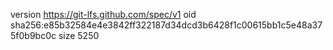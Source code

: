 version https://git-lfs.github.com/spec/v1
oid sha256:e85b32584e4e3842ff322187d34dcd3b6428f1c00615bb1c5e48a375f0b9bc0c
size 5250
